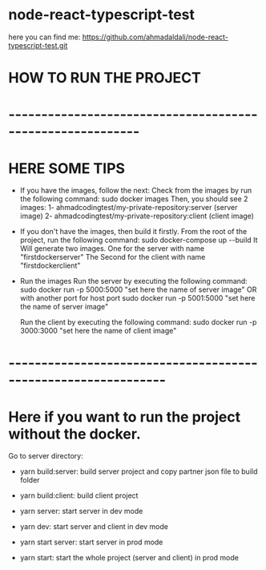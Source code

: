 # node-react-typescript-test
here you can find me: https://github.com/ahmadaldali/node-react-typescript-test.git


# HOW TO RUN THE PROJECT
# ----------------------------------------------------------

# HERE SOME TIPS

- If you have the images, follow the next:
   Check from the images by run the following command:
   sudo docker images
   Then, you should see 2 images:
      1- ahmadcodingtest/my-private-repository:server (server image)
      2- ahmadcodingtest/my-private-repository:client (client image)

- If you don't have the images, then build it firstly.
   From the root of the project, run the following command:
   sudo docker-compose up --build
   It Will generate two images.
      One for the server with name "firstdockerserver"
      The Second for the client with name "firstdockerclient"

- Run the images
   Run the server by executing the following command:
      sudo docker run -p 5000:5000 "set here the name of server image"
      OR with another port for host port 
      sudo docker run -p 5001:5000 "set here the name of server image"

   Run the client by executing the following command:
      sudo docker run -p 3000:3000 "set here the name of client image"


# --------------------------------------------------------------
# Here if you want to run the project without the docker.

Go to server directory:
- yarn build:server: build server project and copy partner json file to build folder
- yarn build:client: build client project

- yarn server: start server in dev mode
- yarn dev: start server and client in dev mode

- yarn start server: start server in prod mode
- yarn start: start the whole project (server and client) in prod mode